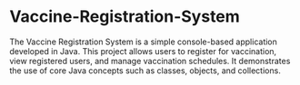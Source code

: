 # Vaccine-Registration-System
The Vaccine Registration System is a simple console-based application developed in Java. This project allows users to register for vaccination, view registered users, and manage vaccination schedules. It demonstrates the use of core Java concepts such as classes, objects, and collections.
